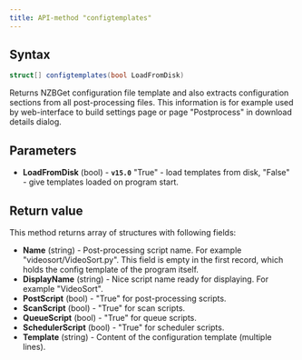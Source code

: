 ```yaml
---
title: API-method "configtemplates"
---
```

## Syntax
```C#
struct[] configtemplates(bool LoadFromDisk) 
```
Returns NZBGet configuration file template and also extracts configuration sections from all post-processing files. This information is for example used by web-interface to build settings page or page "Postprocess" in download details dialog.

## Parameters
- **LoadFromDisk** (bool) - **`v15.0`** "True" - load templates from disk, "False" - give templates loaded on program start.

## Return value
This method returns array of structures with following fields:
- **Name** (string) - Post-processing script name. For example "videosort/VideoSort.py". This field is empty in the first record, which holds the config template of the program itself.
- **DisplayName** (string) - Nice script name ready for displaying. For example "VideoSort".
- **PostScript** (bool) - "True" for post-processing scripts.
- **ScanScript** (bool) - "True" for scan scripts.
- **QueueScript** (bool) - "True" for queue scripts.
- **SchedulerScript** (bool) - "True" for scheduler scripts.
- **Template** (string) - Content of the configuration template (multiple lines).
